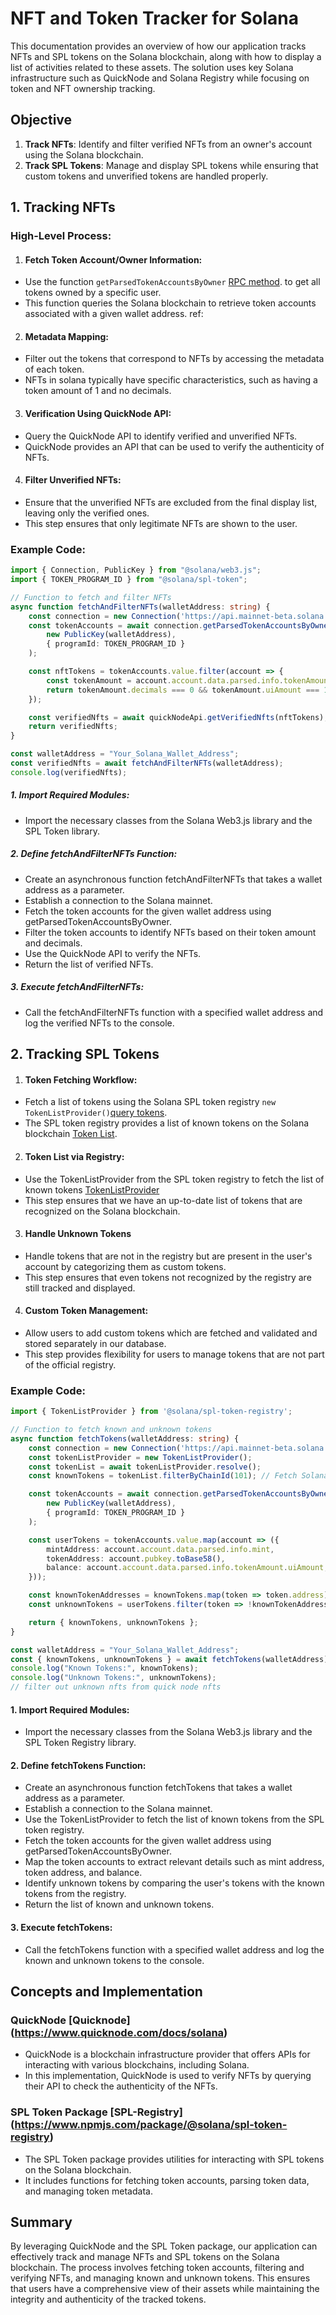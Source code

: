 # NFT and Token Tracker for Solana

This documentation provides an overview of how our application tracks NFTs and SPL tokens on the Solana blockchain, along with how to display a list of activities related to these assets. The solution uses key Solana infrastructure such as QuickNode and Solana Registry while focusing on token and NFT ownership tracking.

## Objective

1. **Track NFTs**: Identify and filter verified NFTs from an owner's account using the Solana blockchain.
2. **Track SPL Tokens**: Manage and display SPL tokens while ensuring that custom tokens and unverified tokens are handled properly.


## 1. Tracking NFTs

### High-Level Process:

1. #### Fetch Token Account/Owner Information:

- Use the function `getParsedTokenAccountsByOwner` [RPC method](https://solana-labs.github.io/solana-web3.js/classes/Connection.html#getParsedTokenAccountsByOwner). to get all tokens owned by a specific user.
- This function queries the Solana blockchain to retrieve token accounts associated with a given wallet address.
ref: 

2. #### Metadata Mapping:

- Filter out the tokens that correspond to NFTs by accessing the metadata of each token.
- NFTs in solana typically have specific characteristics, such as having a token amount of 1 and no decimals.

3. #### Verification Using QuickNode API:

- Query the QuickNode API to identify verified and unverified NFTs.
- QuickNode provides an API that can be used to verify the authenticity of NFTs.

4. #### Filter Unverified NFTs:

- Ensure that the unverified NFTs are excluded from the final display list, leaving only the verified ones.
- This step ensures that only legitimate NFTs are shown to the user.

### Example Code:

```typescript
import { Connection, PublicKey } from "@solana/web3.js";
import { TOKEN_PROGRAM_ID } from "@solana/spl-token";

// Function to fetch and filter NFTs
async function fetchAndFilterNFTs(walletAddress: string) {
    const connection = new Connection('https://api.mainnet-beta.solana.com');
    const tokenAccounts = await connection.getParsedTokenAccountsByOwner(
        new PublicKey(walletAddress),
        { programId: TOKEN_PROGRAM_ID }
    );

    const nftTokens = tokenAccounts.value.filter(account => {
        const tokenAmount = account.account.data.parsed.info.tokenAmount;
        return tokenAmount.decimals === 0 && tokenAmount.uiAmount === 1;
    });

    const verifiedNfts = await quickNodeApi.getVerifiedNfts(nftTokens);
    return verifiedNfts;
}

const walletAddress = "Your_Solana_Wallet_Address";
const verifiedNfts = await fetchAndFilterNFTs(walletAddress);
console.log(verifiedNfts);
```
##### 1. Import Required Modules:
- Import the necessary classes from the Solana Web3.js library and the SPL Token library.

##### 2. Define fetchAndFilterNFTs Function:
- Create an asynchronous function fetchAndFilterNFTs that takes a wallet address as a parameter.
- Establish a connection to the Solana mainnet.
- Fetch the token accounts for the given wallet address using getParsedTokenAccountsByOwner.
- Filter the token accounts to identify NFTs based on their token amount and decimals.
- Use the QuickNode API to verify the NFTs.
- Return the list of verified NFTs.

##### 3. Execute fetchAndFilterNFTs:
- Call the fetchAndFilterNFTs function with a specified wallet address and log the verified NFTs to the console.

## 2. Tracking SPL Tokens
1. #### Token Fetching Workflow:
- Fetch a list of tokens using the Solana SPL token registry `new TokenListProvider()`[query tokens](https://github.com/solana-labs/token-list?tab=readme-ov-file#query-available-tokens).
- The SPL token registry provides a list of known tokens on the Solana blockchain [Token List](https://raw.githubusercontent.com/solana-labs/token-list/refs/heads/main/src/tokens/solana.tokenlist.json).

2. #### Token List via Registry:
- Use the TokenListProvider from the SPL token registry to fetch the list of known tokens [TokenListProvider](https://github.com/solana-labs/token-list/blob/main/src/lib/tokenlist.ts)
- This step ensures that we have an up-to-date list of tokens that are recognized on the Solana blockchain.

3. #### Handle Unknown Tokens
- Handle tokens that are not in the registry but are present in the user's account by categorizing them as custom tokens.
- This step ensures that even tokens not recognized by the registry are still tracked and displayed.

4. #### Custom Token Management:
- Allow users to add custom tokens which are fetched and validated and stored separately in our database.
- This step provides flexibility for users to manage tokens that are not part of the official registry.

### Example Code:
```typescript
import { TokenListProvider } from '@solana/spl-token-registry';

// Function to fetch known and unknown tokens
async function fetchTokens(walletAddress: string) {
    const connection = new Connection('https://api.mainnet-beta.solana.com');
    const tokenListProvider = new TokenListProvider();
    const tokenList = await tokenListProvider.resolve();
    const knownTokens = tokenList.filterByChainId(101); // Fetch Solana Mainnet tokens

    const tokenAccounts = await connection.getParsedTokenAccountsByOwner(
        new PublicKey(walletAddress),
        { programId: TOKEN_PROGRAM_ID }
    );

    const userTokens = tokenAccounts.value.map(account => ({
        mintAddress: account.account.data.parsed.info.mint,
        tokenAddress: account.pubkey.toBase58(),
        balance: account.account.data.parsed.info.tokenAmount.uiAmount,
    }));

    const knownTokenAddresses = knownTokens.map(token => token.address);
    const unknownTokens = userTokens.filter(token => !knownTokenAddresses.includes(token.mintAddress));

    return { knownTokens, unknownTokens };
}

const walletAddress = "Your_Solana_Wallet_Address";
const { knownTokens, unknownTokens } = await fetchTokens(walletAddress);
console.log("Known Tokens:", knownTokens);
console.log("Unknown Tokens:", unknownTokens);
// filter out unknown nfts from quick node nfts
```
#### 1. Import Required Modules:
- Import the necessary classes from the Solana Web3.js library and the SPL Token Registry library.

#### 2. Define fetchTokens Function:
- Create an asynchronous function fetchTokens that takes a wallet address as a parameter.
- Establish a connection to the Solana mainnet.
- Use the TokenListProvider to fetch the list of known tokens from the SPL token registry.
- Fetch the token accounts for the given wallet address using getParsedTokenAccountsByOwner.
- Map the token accounts to extract relevant details such as mint address, token address, and balance.
- Identify unknown tokens by comparing the user's tokens with the known tokens from the registry.
- Return the list of known and unknown tokens.

#### 3. Execute fetchTokens:
- Call the fetchTokens function with a specified wallet address and log the known and unknown tokens to the console.


## Concepts and Implementation

### QuickNode [Quicknode] (https://www.quicknode.com/docs/solana)
- QuickNode is a blockchain infrastructure provider that offers APIs for interacting with various blockchains, including Solana.
- In this implementation, QuickNode is used to verify NFTs by querying their API to check the authenticity of the NFTs.

### SPL Token Package [SPL-Registry] (https://www.npmjs.com/package/@solana/spl-token-registry)
- The SPL Token package provides utilities for interacting with SPL tokens on the Solana blockchain.
- It includes functions for fetching token accounts, parsing token data, and managing token metadata.

## Summary
By leveraging QuickNode and the SPL Token package, our application can effectively track and manage NFTs and SPL tokens on the Solana blockchain. The process involves fetching token accounts, filtering and verifying NFTs, and managing known and unknown tokens. This ensures that users have a comprehensive view of their assets while maintaining the integrity and authenticity of the tracked tokens.